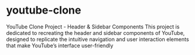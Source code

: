# youtube-clone
YouTube Clone Project - Header &amp; Sidebar Components  This project is dedicated to recreating the header and sidebar components of YouTube, designed to replicate the intuitive navigation and user interaction elements that make YouTube’s interface user-friendly 
